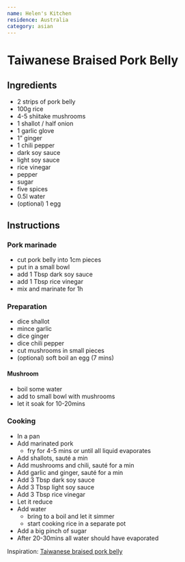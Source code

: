 ```yaml
---
name: Helen's Kitchen
residence: Australia
category: asian
---
```


# Taiwanese Braised Pork Belly

## Ingredients 
* 2 strips of pork belly
* 100g rice
* 4-5 shiitake mushrooms
* 1 shallot / half onion
* 1 garlic glove
* 1” ginger
* 1 chili pepper
* dark soy sauce
* light soy sauce
* rice vinegar
* pepper
* sugar
* five spices
* 0.5l water
* (optional) 1 egg

## Instructions
### Pork marinade
* cut pork belly into 1cm pieces
* put in a small bowl 
* add 1 Tbsp dark soy sauce
* add 1 Tbsp rice vinegar
* mix and marinate for 1h

### Preparation
* dice shallot
* mince garlic
* dice ginger
* dice chili pepper
* cut mushrooms in small pieces
* (optional) soft boil an egg (7 mins)

#### Mushroom
* boil some water
* add to small bowl with mushrooms
* let it soak for 10-20mins

### Cooking
* In a pan
* Add marinated pork 
	* fry for 4-5 mins or until all liquid evaporates
* Add shallots, sauté a min
* Add mushrooms and chili, sauté for a min
* Add garlic and ginger, sauté for a min
* Add 3 Tbsp dark soy sauce
* Add 3 Tbsp light soy sauce
* Add 3 Tbsp rice vinegar
* Let it reduce
* Add water 
    * bring to a boil and let it simmer
	* start cooking rice in a separate pot
* Add a big pinch of sugar
* After 20-30mins all water should have evaporated

Inspiration: [Taiwanese braised pork belly](https://youtu.be/LRQr7yCjwKs)

